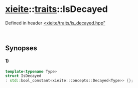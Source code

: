 # [xieite](../../xieite.md)\:\:[traits](../../traits.md)\:\:IsDecayed
Defined in header [<xieite/traits/is_decayed.hpp"](../../../include/xieite/traits/is_decayed.hpp)

&nbsp;

## Synopses
#### 1)
```cpp
template<typename Type>
struct IsDecayed
: std::bool_constant<xieite::concepts::Decayed<Type>> {};
```
